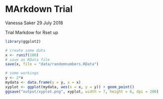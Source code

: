 MArkdown Trial
================
Vanessa Saker
29 July 2018

Trial Markdow for Rset up

``` r
library(ggplot2)

# create some data
x <- runif(100)
# save as RData file
save(x, file = "data/randomnumbers.RData")

# some workings
y <- 2*x 
mydata <- data.frame(y = y, x = x)
xyplot <- ggplot(mydata, aes(x = x, y = y)) + geom_point()
ggsave("output/xyplot.png", xyplot, width = 7, height = 6, dpi = 200)
```
